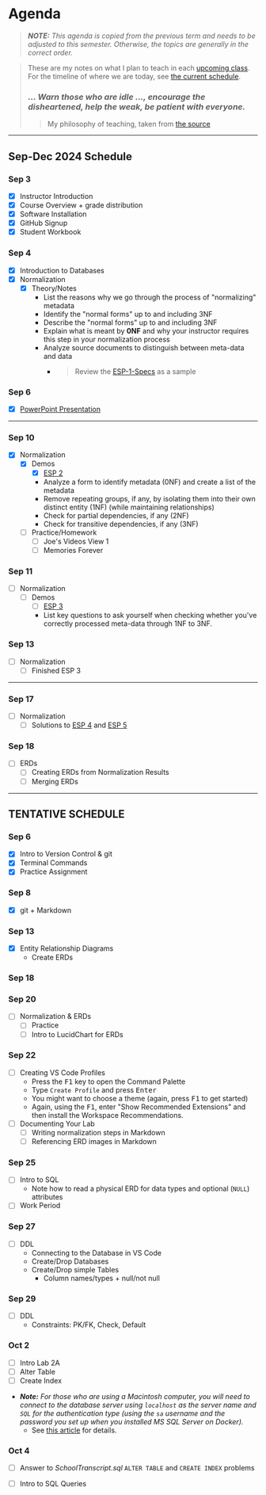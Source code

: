 # Agenda

> ***NOTE:** This agenda is copied from the previous term and needs to be adjusted to this semester. Otherwise, the topics are generally in the correct order.*

> These are my notes on what I plan to teach in each [upcoming class](#oct-4). For the timeline of where we are today, see [the current schedule](./README.md#schedule).
>
> ### *... Warn those who are idle ..., encourage the disheartened, help the weak, be patient with everyone.*
>
> > My philosophy of teaching, taken from [the source](https://www.bible.com/bible/111/1TH.5.14.NIV)

----

## Sep-Dec 2024 Schedule

### Sep 3

- [x] Instructor Introduction
- [x] Course Overview + grade distribution
- [x] Software Installation
- [x] GitHub Signup
- [x] Student Workbook

### Sep 4

- [x] Introduction to Databases
- [x] Normalization
  - [x] Theory/Notes
    - List the reasons why we go through the process of "normalizing" metadata
    - Identify the "normal forms" up to and including 3NF
    - Describe the "normal forms" up to and including 3NF
    - Explain what is meant by **0NF** and why your instructor requires this step in your normalization process
    - Analyze source documents to distinguish between meta-data and data
      - > Review the [ESP-1-Specs](/Design/ESP-1-Specs.pdf) as a sample

### Sep 6

  - [x] [PowerPoint Presentation](/Design/ESP-1-Normalization.pptx)

----

### Sep 10

- [x] Normalization
  - [x] Demos
    - [x] [ESP 2](https://dmit-1508.github.io/demos/esp/specs/ESP-2-Specs.html)
    - Analyze a form to identify metadata (0NF) and create a list of the metadata
    - Remove repeating groups, if any, by isolating them into their own distinct entity (1NF) (while maintaining relationships)
    - Check for partial dependencies, if any (2NF)
    - Check for transitive dependencies, if any (3NF)
  - [ ] Practice/Homework
    - [ ] Joe's Videos View 1
    - [ ] Memories Forever

### Sep 11

- [ ] Normalization
  - [ ] Demos
    - [ ] [ESP 3](https://dmit-1508.github.io/demos/esp/specs/ESP-3-Specs.html)
    - List key questions to ask yourself when checking whether you've correctly processed meta-data through 1NF to 3NF.

### Sep 13

- [ ] Normalization
  - [ ] Finished ESP 3

----

### Sep 17

- [ ] Normalization
  - [ ] Solutions to [ESP 4](https://dmit-1508.github.io/demos/esp/specs/ESP-4.html) and [ESP 5](https://dmit-1508.github.io/demos/esp/specs/ESP-5.html)

### Sep 18

- [ ] ERDs
  - [ ] Creating ERDs from Normalization Results
  - [ ] Merging ERDs

----

## TENTATIVE SCHEDULE

### Sep 6

- [x] Intro to Version Control & git
- [x] Terminal Commands
- [x] Practice Assignment

### Sep 8

- [x] git + Markdown


### Sep 13

- [x] Entity Relationship Diagrams
  - Create ERDs

### Sep 18


### Sep 20

- [ ] Normalization & ERDs
  - [ ] Practice
  - [ ] Intro to LucidChart for ERDs

### Sep 22

- [ ] Creating VS Code Profiles
  - Press the <kbd>F1</kbd> key to open the Command Palette
  - Type `Create Profile` and press <kbd>Enter</kbd>
  - You might want to choose a theme (again, press <kbd>F1</kbd> to get started)
  - Again, using the <kbd>F1</kbd>, enter "Show Recommended Extensions" and then install the Workspace Recommendations.
- [ ] Documenting Your Lab
  - [ ] Writing normalization steps in Markdown
  - [ ] Referencing ERD images in Markdown

### Sep 25

- [ ] Intro to SQL
  - Note how to read a physical ERD for data types and optional (`NULL`) attributes
- [ ] Work Period

### Sep 27

- [ ] DDL
  - Connecting to the Database in VS Code
  - Create/Drop Databases
  - Create/Drop simple Tables
    - Column names/types + null/not null

### Sep 29

- [ ] DDL
  - Constraints: PK/FK, Check, Default

### Oct 2

- [ ] Intro Lab 2A
- [ ] Alter Table
- [ ] Create Index
- ***Note:** For those who are using a Macintosh computer, you will need to connect to the database server using `localhost` as the server name and `SQL` for the authentication type (using the `sa` username and the password you set up when you installed MS SQL Server on Docker).*
  - See [this article](https://dev.to/ijason/ms-sql-server-on-macos-with-docker-and-vs-code-2fpe) for details.

### Oct 4

- [ ] Answer to *SchoolTranscript.sql* `ALTER TABLE` and `CREATE INDEX` problems
- [ ] Intro to SQL Queries

